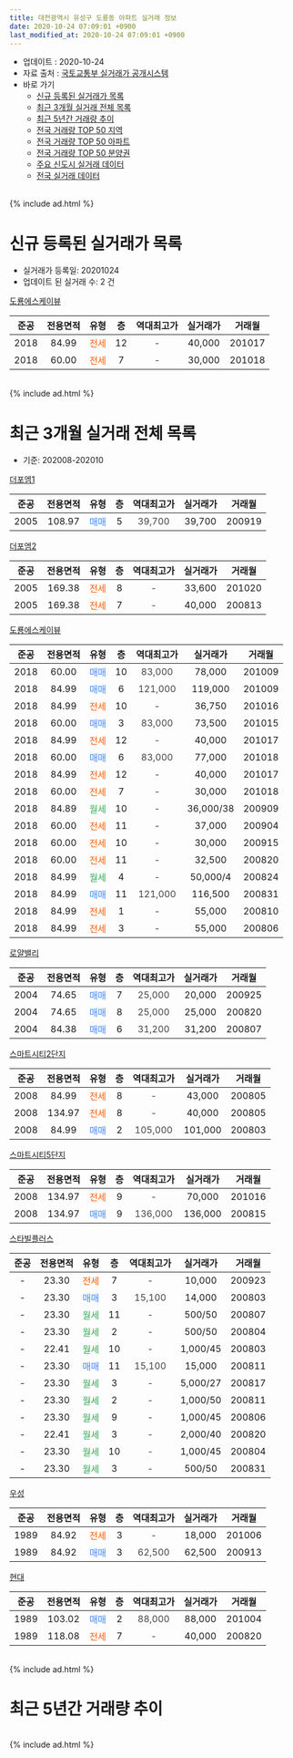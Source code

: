 ```yaml
---
title: 대전광역시 유성구 도룡동 아파트 실거래 정보
date: 2020-10-24 07:09:01 +0900
last_modified_at: 2020-10-24 07:09:01 +0900
---
```


* 업데이트 : 2020-10-24
* 자료 출처 : [국토교통부 실거래가 공개시스템](http://rt.molit.go.kr)
* 바로 가기
    * [신규 등록된 실거래가 목록](#신규-등록된-실거래가-목록)
    * [최근 3개월 실거래 전체 목록](#최근-3개월-실거래-전체-목록)
    * [최근 5년간 거래량 추이](#최근-5년간-거래량-추이)
    * [전국 거래량 TOP 50 지역](https://inasie.github.io/apt-trade-info/최근-3개월-전국에서-가장-거래가-많이-발생한-지역)
    * [전국 거래량 TOP 50 아파트](https://inasie.github.io/apt-trade-info/최근-3개월-전국에서-가장-거래가-많이-발생한-아파트)
    * [전국 거래량 TOP 50 분양권](https://inasie.github.io/apt-trade-info/최근-3개월-전국에서-가장-거래가-많이-발생한-분양권)
    * [주요 신도시 실거래 데이터](https://inasie.github.io/apt-trade-info/주요-신도시)
    * [전국 실거래 데이터](https://inasie.github.io/apt-trade-info/전국)
<br>
{% include ad.html %}
<br>

# 신규 등록된 실거래가 목록
* 실거래가 등록일: 20201024
* 업데이트 된 실거래 수: 2 건


[도룡에스케이뷰](https://search.naver.com/search.naver?query=%EB%8C%80%EC%A0%84%EA%B4%91%EC%97%AD%EC%8B%9C+%EC%9C%A0%EC%84%B1%EA%B5%AC+%EB%8F%84%EB%A3%A1%EB%8F%99+%EB%8F%84%EB%A3%A1%EC%97%90%EC%8A%A4%EC%BC%80%EC%9D%B4%EB%B7%B0)

|준공|전용면적|유형|층|역대최고가|실거래가|거래월|
|:---:|:---:|:---:|:---:|:---:|:---:|:---:|
|2018|84.99|<span style="color:#ff5a00">전세</span>|12|<span style="color:#444444">-</span>|40,000|201017|
|2018|60.00|<span style="color:#ff5a00">전세</span>|7|<span style="color:#444444">-</span>|30,000|201018|


<br>
{% include ad.html %}
<br>

# 최근 3개월 실거래 전체 목록
* 기준: 202008-202010


[더포엠1](https://search.naver.com/search.naver?query=%EB%8C%80%EC%A0%84%EA%B4%91%EC%97%AD%EC%8B%9C+%EC%9C%A0%EC%84%B1%EA%B5%AC+%EB%8F%84%EB%A3%A1%EB%8F%99+%EB%8D%94%ED%8F%AC%EC%97%A01)

|준공|전용면적|유형|층|역대최고가|실거래가|거래월|
|:---:|:---:|:---:|:---:|:---:|:---:|:---:|
|2005|108.97|<span style="color:#4285f3">매매</span>|5|<span style="color:#444444">39,700</span>|39,700|200919|

[더포엠2](https://search.naver.com/search.naver?query=%EB%8C%80%EC%A0%84%EA%B4%91%EC%97%AD%EC%8B%9C+%EC%9C%A0%EC%84%B1%EA%B5%AC+%EB%8F%84%EB%A3%A1%EB%8F%99+%EB%8D%94%ED%8F%AC%EC%97%A02)

|준공|전용면적|유형|층|역대최고가|실거래가|거래월|
|:---:|:---:|:---:|:---:|:---:|:---:|:---:|
|2005|169.38|<span style="color:#ff5a00">전세</span>|8|<span style="color:#444444">-</span>|33,600|201020|
|2005|169.38|<span style="color:#ff5a00">전세</span>|7|<span style="color:#444444">-</span>|40,000|200813|

[도룡에스케이뷰](https://search.naver.com/search.naver?query=%EB%8C%80%EC%A0%84%EA%B4%91%EC%97%AD%EC%8B%9C+%EC%9C%A0%EC%84%B1%EA%B5%AC+%EB%8F%84%EB%A3%A1%EB%8F%99+%EB%8F%84%EB%A3%A1%EC%97%90%EC%8A%A4%EC%BC%80%EC%9D%B4%EB%B7%B0)

|준공|전용면적|유형|층|역대최고가|실거래가|거래월|
|:---:|:---:|:---:|:---:|:---:|:---:|:---:|
|2018|60.00|<span style="color:#4285f3">매매</span>|10|<span style="color:#444444">83,000</span>|78,000|201009|
|2018|84.99|<span style="color:#4285f3">매매</span>|6|<span style="color:#444444">121,000</span>|119,000|201009|
|2018|84.99|<span style="color:#ff5a00">전세</span>|10|<span style="color:#444444">-</span>|36,750|201016|
|2018|60.00|<span style="color:#4285f3">매매</span>|3|<span style="color:#444444">83,000</span>|73,500|201015|
|2018|84.99|<span style="color:#ff5a00">전세</span>|12|<span style="color:#444444">-</span>|40,000|201017|
|2018|60.00|<span style="color:#4285f3">매매</span>|6|<span style="color:#444444">83,000</span>|77,000|201018|
|2018|84.99|<span style="color:#ff5a00">전세</span>|12|<span style="color:#444444">-</span>|40,000|201017|
|2018|60.00|<span style="color:#ff5a00">전세</span>|7|<span style="color:#444444">-</span>|30,000|201018|
|2018|84.89|<span style="color:#34a853">월세</span>|10|<span style="color:#444444">-</span>|36,000/38|200909|
|2018|60.00|<span style="color:#ff5a00">전세</span>|11|<span style="color:#444444">-</span>|37,000|200904|
|2018|60.00|<span style="color:#ff5a00">전세</span>|10|<span style="color:#444444">-</span>|30,000|200915|
|2018|60.00|<span style="color:#ff5a00">전세</span>|11|<span style="color:#444444">-</span>|32,500|200820|
|2018|84.99|<span style="color:#34a853">월세</span>|4|<span style="color:#444444">-</span>|50,000/4|200824|
|2018|84.99|<span style="color:#4285f3">매매</span>|11|<span style="color:#444444">121,000</span>|116,500|200831|
|2018|84.99|<span style="color:#ff5a00">전세</span>|1|<span style="color:#444444">-</span>|55,000|200810|
|2018|84.99|<span style="color:#ff5a00">전세</span>|3|<span style="color:#444444">-</span>|55,000|200806|

[로얄밸리](https://search.naver.com/search.naver?query=%EB%8C%80%EC%A0%84%EA%B4%91%EC%97%AD%EC%8B%9C+%EC%9C%A0%EC%84%B1%EA%B5%AC+%EB%8F%84%EB%A3%A1%EB%8F%99+%EB%A1%9C%EC%96%84%EB%B0%B8%EB%A6%AC)

|준공|전용면적|유형|층|역대최고가|실거래가|거래월|
|:---:|:---:|:---:|:---:|:---:|:---:|:---:|
|2004|74.65|<span style="color:#4285f3">매매</span>|7|<span style="color:#444444">25,000</span>|20,000|200925|
|2004|74.65|<span style="color:#4285f3">매매</span>|8|<span style="color:#444444">25,000</span>|25,000|200820|
|2004|84.38|<span style="color:#4285f3">매매</span>|6|<span style="color:#444444">31,200</span>|31,200|200807|

[스마트시티2단지](https://search.naver.com/search.naver?query=%EB%8C%80%EC%A0%84%EA%B4%91%EC%97%AD%EC%8B%9C+%EC%9C%A0%EC%84%B1%EA%B5%AC+%EB%8F%84%EB%A3%A1%EB%8F%99+%EC%8A%A4%EB%A7%88%ED%8A%B8%EC%8B%9C%ED%8B%B02%EB%8B%A8%EC%A7%80)

|준공|전용면적|유형|층|역대최고가|실거래가|거래월|
|:---:|:---:|:---:|:---:|:---:|:---:|:---:|
|2008|84.99|<span style="color:#ff5a00">전세</span>|8|<span style="color:#444444">-</span>|43,000|200805|
|2008|134.97|<span style="color:#ff5a00">전세</span>|8|<span style="color:#444444">-</span>|40,000|200805|
|2008|84.99|<span style="color:#4285f3">매매</span>|2|<span style="color:#444444">105,000</span>|101,000|200803|

[스마트시티5단지](https://search.naver.com/search.naver?query=%EB%8C%80%EC%A0%84%EA%B4%91%EC%97%AD%EC%8B%9C+%EC%9C%A0%EC%84%B1%EA%B5%AC+%EB%8F%84%EB%A3%A1%EB%8F%99+%EC%8A%A4%EB%A7%88%ED%8A%B8%EC%8B%9C%ED%8B%B05%EB%8B%A8%EC%A7%80)

|준공|전용면적|유형|층|역대최고가|실거래가|거래월|
|:---:|:---:|:---:|:---:|:---:|:---:|:---:|
|2008|134.97|<span style="color:#ff5a00">전세</span>|9|<span style="color:#444444">-</span>|70,000|201016|
|2008|134.97|<span style="color:#4285f3">매매</span>|9|<span style="color:#444444">136,000</span>|136,000|200815|

[스타빌플러스](https://search.naver.com/search.naver?query=%EB%8C%80%EC%A0%84%EA%B4%91%EC%97%AD%EC%8B%9C+%EC%9C%A0%EC%84%B1%EA%B5%AC+%EB%8F%84%EB%A3%A1%EB%8F%99+%EC%8A%A4%ED%83%80%EB%B9%8C%ED%94%8C%EB%9F%AC%EC%8A%A4)

|준공|전용면적|유형|층|역대최고가|실거래가|거래월|
|:---:|:---:|:---:|:---:|:---:|:---:|:---:|
|-|23.30|<span style="color:#ff5a00">전세</span>|7|<span style="color:#444444">-</span>|10,000|200923|
|-|23.30|<span style="color:#4285f3">매매</span>|3|<span style="color:#444444">15,100</span>|14,000|200803|
|-|23.30|<span style="color:#34a853">월세</span>|11|<span style="color:#444444">-</span>|500/50|200807|
|-|23.30|<span style="color:#34a853">월세</span>|2|<span style="color:#444444">-</span>|500/50|200804|
|-|22.41|<span style="color:#34a853">월세</span>|10|<span style="color:#444444">-</span>|1,000/45|200803|
|-|23.30|<span style="color:#4285f3">매매</span>|11|<span style="color:#444444">15,100</span>|15,000|200811|
|-|23.30|<span style="color:#34a853">월세</span>|3|<span style="color:#444444">-</span>|5,000/27|200817|
|-|23.30|<span style="color:#34a853">월세</span>|2|<span style="color:#444444">-</span>|1,000/50|200811|
|-|23.30|<span style="color:#34a853">월세</span>|9|<span style="color:#444444">-</span>|1,000/45|200806|
|-|22.41|<span style="color:#34a853">월세</span>|3|<span style="color:#444444">-</span>|2,000/40|200820|
|-|23.30|<span style="color:#34a853">월세</span>|10|<span style="color:#444444">-</span>|1,000/45|200804|
|-|23.30|<span style="color:#34a853">월세</span>|3|<span style="color:#444444">-</span>|500/50|200831|

[우성](https://search.naver.com/search.naver?query=%EB%8C%80%EC%A0%84%EA%B4%91%EC%97%AD%EC%8B%9C+%EC%9C%A0%EC%84%B1%EA%B5%AC+%EB%8F%84%EB%A3%A1%EB%8F%99+%EC%9A%B0%EC%84%B1)

|준공|전용면적|유형|층|역대최고가|실거래가|거래월|
|:---:|:---:|:---:|:---:|:---:|:---:|:---:|
|1989|84.92|<span style="color:#ff5a00">전세</span>|3|<span style="color:#444444">-</span>|18,000|201006|
|1989|84.92|<span style="color:#4285f3">매매</span>|3|<span style="color:#444444">62,500</span>|62,500|200913|


<script async src="//pagead2.googlesyndication.com/pagead/js/adsbygoogle.js"></script>
<!-- 기본 -->
<ins class="adsbygoogle"
     style="display:block"
     data-ad-client="ca-pub-2446590836940007"
     data-ad-slot="1659523306"
     data-ad-format="auto"
     data-full-width-responsive="true"></ins>
<script>
(adsbygoogle = window.adsbygoogle || []).push({});
</script>


[현대](https://search.naver.com/search.naver?query=%EB%8C%80%EC%A0%84%EA%B4%91%EC%97%AD%EC%8B%9C+%EC%9C%A0%EC%84%B1%EA%B5%AC+%EB%8F%84%EB%A3%A1%EB%8F%99+%ED%98%84%EB%8C%80)

|준공|전용면적|유형|층|역대최고가|실거래가|거래월|
|:---:|:---:|:---:|:---:|:---:|:---:|:---:|
|1989|103.02|<span style="color:#4285f3">매매</span>|2|<span style="color:#444444">88,000</span>|88,000|201004|
|1989|118.08|<span style="color:#ff5a00">전세</span>|7|<span style="color:#444444">-</span>|40,000|200820|


<br>
{% include ad.html %}
<br>

# 최근 5년간 거래량 추이


<div style="width:100%;">
    <canvas id="deal_progress" height="200"></canvas>
</div>

<script>
new Chart(document.getElementById("deal_progress"), {
    type: 'line',
    data: {
        labels: ['201510','201511','201512','201601','201602','201603','201604','201605','201606','201607','201608','201609','201610','201611','201612','201701','201702','201703','201704','201705','201706','201707','201708','201709','201710','201711','201712','201801','201802','201803','201804','201805','201806','201807','201808','201809','201810','201811','201812','201901','201902','201903','201904','201905','201906','201907','201908','201909','201910','201911','201912','202001','202002','202003','202004','202005','202006','202007','202008','202009','202010'],
        datasets: [{
            label: '매매',
            pointRadius: 1,
            data: [13, 13, 12, 8, 6, 5, 10, 7, 12, 6, 1, 7, 8, 8, 7, 5, 8, 6, 1, 5, 4, 9, 4, 9, 10, 8, 5, 5, 8, 7, 4, 13, 4, 5, 14, 22, 13, 5, 7, 6, 9, 11, 10, 11, 8, 13, 9, 9, 10, 16, 7, 15, 15, 6, 4, 7, 14, 23, 7, 3, 5],
            borderColor: "rgba(255, 201, 14, 1)",
            backgroundColor: "rgba(255, 201, 14, 0.5)",
            fill: false,
            lineTension: 0
        },{
            label: '전월세',
            pointRadius: 1,
            data: [6, 4, 4, 5, 8, 1, 6, 1, 4, 4, 3, 3, 5, 6, 6, 5, 8, 6, 2, 2, 7, 4, 5, 7, 7, 6, 4, 7, 6, 4, 2, 2, 6, 6, 5, 3, 10, 0, 7, 20, 13, 17, 9, 7, 9, 7, 3, 6, 8, 12, 7, 5, 20, 29, 16, 9, 9, 10, 17, 4, 7],
            borderColor: "rgba(0, 141, 185, 1)",
            backgroundColor: "rgba(0, 141, 185, 0.5)",
            fill: false,
            lineTension: 0
        }
        ]
    },
    options: {
        responsive: true,
        title: {
            display: false
        },
        tooltips: {
            mode: 'index',
            intersect: false
        },
        hover: {
            mode: 'nearest',
            intersect: true
        },
        scales: {
            xAxes: [{
                display: true,
                scaleLabel: {
                    display: true,
                    labelString: '년/월'
                }
            }],
            yAxes: [{
                display: true,
                ticks: {
                    suggestedMin: 0,
                },
                scaleLabel: {
                    display: true,
                    labelString: '실거래 수'
                }
            }]
        }
    }
});

</script>


<br>
{% include ad.html %}
<br>

